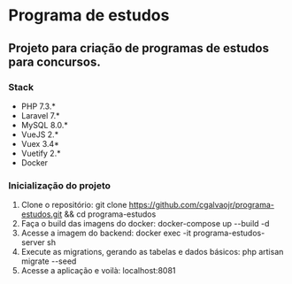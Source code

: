 # Programa de estudos
## Projeto para criação de programas de estudos para concursos.

### Stack

- PHP 7.3.*
- Laravel 7.*
- MySQL 8.0.*
- VueJS 2.*
- Vuex 3.4*
- Vuetify 2.*
- Docker

### Inicialização do projeto

1. Clone o repositório: git clone https://github.com/cgalvaojr/programa-estudos.git && cd programa-estudos
2. Faça o build das imagens do docker: docker-compose up --build -d
3. Acesse a imagem do backend: docker exec -it programa-estudos-server sh
4. Execute as migrations, gerando as tabelas e dados básicos: php artisan migrate --seed
5. Acesse a aplicação e voilà: localhost:8081

